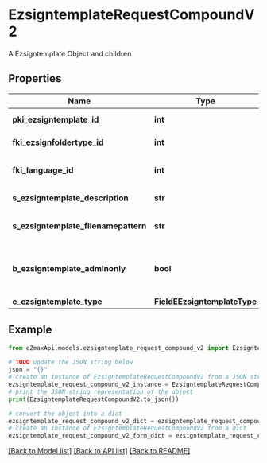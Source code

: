 # EzsigntemplateRequestCompoundV2

A Ezsigntemplate Object and children

## Properties

Name | Type | Description | Notes
------------ | ------------- | ------------- | -------------
**pki_ezsigntemplate_id** | **int** | The unique ID of the Ezsigntemplate | [optional] 
**fki_ezsignfoldertype_id** | **int** | The unique ID of the Ezsignfoldertype. | [optional] 
**fki_language_id** | **int** | The unique ID of the Language.  Valid values:  |Value|Description| |-|-| |1|French| |2|English| | 
**s_ezsigntemplate_description** | **str** | The description of the Ezsigntemplate | 
**s_ezsigntemplate_filenamepattern** | **str** | The filename pattern of the Ezsigntemplate | [optional] 
**b_ezsigntemplate_adminonly** | **bool** | Whether the Ezsigntemplate can be accessed by admin users only (eUserType&#x3D;Normal) | 
**e_ezsigntemplate_type** | [**FieldEEzsigntemplateType**](FieldEEzsigntemplateType.md) |  | 

## Example

```python
from eZmaxApi.models.ezsigntemplate_request_compound_v2 import EzsigntemplateRequestCompoundV2

# TODO update the JSON string below
json = "{}"
# create an instance of EzsigntemplateRequestCompoundV2 from a JSON string
ezsigntemplate_request_compound_v2_instance = EzsigntemplateRequestCompoundV2.from_json(json)
# print the JSON string representation of the object
print(EzsigntemplateRequestCompoundV2.to_json())

# convert the object into a dict
ezsigntemplate_request_compound_v2_dict = ezsigntemplate_request_compound_v2_instance.to_dict()
# create an instance of EzsigntemplateRequestCompoundV2 from a dict
ezsigntemplate_request_compound_v2_form_dict = ezsigntemplate_request_compound_v2.from_dict(ezsigntemplate_request_compound_v2_dict)
```
[[Back to Model list]](../README.md#documentation-for-models) [[Back to API list]](../README.md#documentation-for-api-endpoints) [[Back to README]](../README.md)



